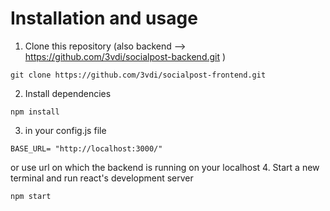 # Installation and usage
1. Clone this repository (also backend --> https://github.com/3vdi/socialpost-backend.git )
```
git clone https://github.com/3vdi/socialpost-frontend.git
```
2. Install dependencies
```
npm install
```
3. in your config.js file
```
BASE_URL= "http://localhost:3000/"
```
or use url on which the backend is running on your localhost
4. Start a new terminal and run react's development server
```
npm start
```
